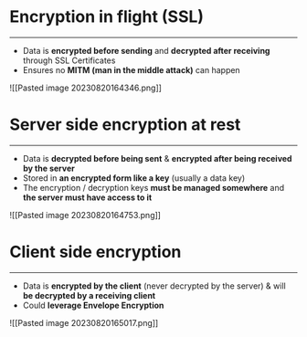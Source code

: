 # Encryption in flight (SSL)
---

* Data is **encrypted before sending** and **decrypted after receiving** through SSL Certificates
* Ensures no **MITM (man in the middle attack)** can happen

![[Pasted image 20230820164346.png]]

# Server side encryption at rest
---

* Data is **decrypted before being sent** & **encrypted after being received by the server**
* Stored in **an encrypted form like a key** (usually a data key)
* The encryption / decryption keys **must be managed somewhere** and **the server must have access to it**

![[Pasted image 20230820164753.png]]

# Client side encryption
---

* Data is **encrypted by the client** (never decrypted by the server) & will **be decrypted by a receiving client**
* Could **leverage Envelope Encryption**

![[Pasted image 20230820165017.png]]
